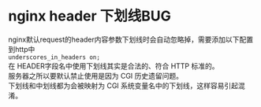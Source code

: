 # nginx header 下划线BUG
nginx默认request的header内容参数下划线时会自动忽略掉，需要添加以下配置到http中  
`underscores_in_headers on; `  
在 HEADER字段名中使用下划线其实是合法的、符合 HTTP 标准的。    
服务器之所以要默认禁止使用是因为 CGI 历史遗留问题。   
下划线和中划线都为会被映射为 CGI 系统变量名中的下划线，这样容易引起混淆。   
